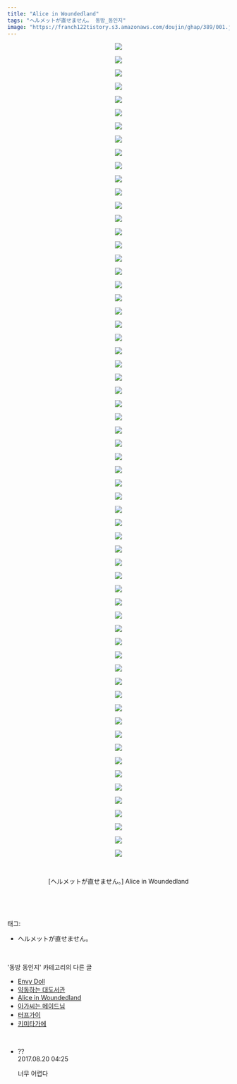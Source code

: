 ```yaml
---
title: "Alice in Woundedland"
tags: "ヘルメットが直せません。 동방_동인지"
image: "https://franch122tistory.s3.amazonaws.com/doujin/ghap/389/001.jpg"
---
```

<div class="article">
<p style="text-align: center; clear: none; float: none;"><img src="{{ site.imgserver8 }}/ghap/389/001.jpg"/></p>
<p style="text-align: center; clear: none; float: none;"><img src="{{ site.imgserver8 }}/ghap/389/002.jpg"/></p>
<p style="text-align: center; clear: none; float: none;"><img src="{{ site.imgserver8 }}/ghap/389/003.jpg"/></p>
<p style="text-align: center; clear: none; float: none;"><img src="{{ site.imgserver8 }}/ghap/389/004.jpg"/></p>
<p style="text-align: center; clear: none; float: none;"><img src="{{ site.imgserver8 }}/ghap/389/005.jpg"/></p>
<p style="text-align: center; clear: none; float: none;"><img src="{{ site.imgserver8 }}/ghap/389/006.jpg"/></p>
<p style="text-align: center; clear: none; float: none;"><img src="{{ site.imgserver8 }}/ghap/389/007.jpg"/></p>
<p style="text-align: center; clear: none; float: none;"><img src="{{ site.imgserver8 }}/ghap/389/008.jpg"/></p>
<p style="text-align: center; clear: none; float: none;"><img src="{{ site.imgserver8 }}/ghap/389/009.jpg"/></p>
<p style="text-align: center; clear: none; float: none;"><img src="{{ site.imgserver8 }}/ghap/389/010.jpg"/></p>
<p style="text-align: center; clear: none; float: none;"><img src="{{ site.imgserver8 }}/ghap/389/011.jpg"/></p>
<p style="text-align: center; clear: none; float: none;"><img src="{{ site.imgserver8 }}/ghap/389/012.jpg"/></p>
<p style="text-align: center; clear: none; float: none;"><img src="{{ site.imgserver8 }}/ghap/389/013.jpg"/></p>
<p style="text-align: center; clear: none; float: none;"><img src="{{ site.imgserver8 }}/ghap/389/014.jpg"/></p>
<p style="text-align: center; clear: none; float: none;"><img src="{{ site.imgserver8 }}/ghap/389/015.jpg"/></p>
<p style="text-align: center; clear: none; float: none;"><img src="{{ site.imgserver8 }}/ghap/389/016.jpg"/></p>
<p style="text-align: center; clear: none; float: none;"><img src="{{ site.imgserver8 }}/ghap/389/017.jpg"/></p>
<p style="text-align: center; clear: none; float: none;"><img src="{{ site.imgserver8 }}/ghap/389/018.jpg"/></p>
<p style="text-align: center; clear: none; float: none;"><img src="{{ site.imgserver8 }}/ghap/389/019.jpg"/></p>
<p style="text-align: center; clear: none; float: none;"><img src="{{ site.imgserver8 }}/ghap/389/020.jpg"/></p>
<p style="text-align: center; clear: none; float: none;"><img src="{{ site.imgserver8 }}/ghap/389/021.jpg"/></p>
<p style="text-align: center; clear: none; float: none;"><img src="{{ site.imgserver8 }}/ghap/389/022.jpg"/></p>
<p style="text-align: center; clear: none; float: none;"><img src="{{ site.imgserver8 }}/ghap/389/023.jpg"/></p>
<p style="text-align: center; clear: none; float: none;"><img src="{{ site.imgserver8 }}/ghap/389/024.jpg"/></p>
<p style="text-align: center; clear: none; float: none;"><img src="{{ site.imgserver8 }}/ghap/389/025.jpg"/></p>
<p style="text-align: center; clear: none; float: none;"><img src="{{ site.imgserver8 }}/ghap/389/026.jpg"/></p>
<p style="text-align: center; clear: none; float: none;"><img src="{{ site.imgserver8 }}/ghap/389/027.jpg"/></p>
<p style="text-align: center; clear: none; float: none;"><img src="{{ site.imgserver8 }}/ghap/389/028.jpg"/></p>
<p style="text-align: center; clear: none; float: none;"><img src="{{ site.imgserver8 }}/ghap/389/029.jpg"/></p>
<p style="text-align: center; clear: none; float: none;"><img src="{{ site.imgserver8 }}/ghap/389/030.jpg"/></p>
<p style="text-align: center; clear: none; float: none;"><img src="{{ site.imgserver8 }}/ghap/389/031.jpg"/></p>
<p style="text-align: center; clear: none; float: none;"><img src="{{ site.imgserver8 }}/ghap/389/032.jpg"/></p>
<p style="text-align: center; clear: none; float: none;"><img src="{{ site.imgserver8 }}/ghap/389/033.jpg"/></p>
<p style="text-align: center; clear: none; float: none;"><img src="{{ site.imgserver8 }}/ghap/389/034.jpg"/></p>
<p style="text-align: center; clear: none; float: none;"><img src="{{ site.imgserver8 }}/ghap/389/035.jpg"/></p>
<p style="text-align: center; clear: none; float: none;"><img src="{{ site.imgserver8 }}/ghap/389/036.jpg"/></p>
<p style="text-align: center; clear: none; float: none;"><img src="{{ site.imgserver8 }}/ghap/389/037.jpg"/></p>
<p style="text-align: center; clear: none; float: none;"><img src="{{ site.imgserver8 }}/ghap/389/038.jpg"/></p>
<p style="text-align: center; clear: none; float: none;"><img src="{{ site.imgserver8 }}/ghap/389/039.jpg"/></p>
<p style="text-align: center; clear: none; float: none;"><img src="{{ site.imgserver8 }}/ghap/389/040.jpg"/></p>
<p style="text-align: center; clear: none; float: none;"><img src="{{ site.imgserver8 }}/ghap/389/041.jpg"/></p>
<p style="text-align: center; clear: none; float: none;"><img src="{{ site.imgserver8 }}/ghap/389/042.jpg"/></p>
<p style="text-align: center; clear: none; float: none;"><img src="{{ site.imgserver8 }}/ghap/389/043.jpg"/></p>
<p style="text-align: center; clear: none; float: none;"><img src="{{ site.imgserver8 }}/ghap/389/044.jpg"/></p>
<p style="text-align: center; clear: none; float: none;"><img src="{{ site.imgserver8 }}/ghap/389/045.jpg"/></p>
<p style="text-align: center; clear: none; float: none;"><img src="{{ site.imgserver8 }}/ghap/389/046.jpg"/></p>
<p style="text-align: center; clear: none; float: none;"><img src="{{ site.imgserver8 }}/ghap/389/047.jpg"/></p>
<p style="text-align: center; clear: none; float: none;"><img src="{{ site.imgserver8 }}/ghap/389/048.jpg"/></p>
<p style="text-align: center; clear: none; float: none;"><img src="{{ site.imgserver8 }}/ghap/389/049.jpg"/></p>
<p style="text-align: center; clear: none; float: none;"><img src="{{ site.imgserver8 }}/ghap/389/050.jpg"/></p>
<p style="text-align: center; clear: none; float: none;"><img src="{{ site.imgserver8 }}/ghap/389/051.jpg"/></p>
<p style="text-align: center; clear: none; float: none;"><img src="{{ site.imgserver8 }}/ghap/389/052.jpg"/></p>
<p style="text-align: center; clear: none; float: none;"><img src="{{ site.imgserver8 }}/ghap/389/053.jpg"/></p>
<p style="text-align: center; clear: none; float: none;"><img src="{{ site.imgserver8 }}/ghap/389/054.jpg"/></p>
<p style="text-align: center; clear: none; float: none;"><img src="{{ site.imgserver8 }}/ghap/389/055.jpg"/></p>
<p style="text-align: center; clear: none; float: none;"><img src="{{ site.imgserver8 }}/ghap/389/056.jpg"/></p>
<p style="text-align: center; clear: none; float: none;"><img src="{{ site.imgserver8 }}/ghap/389/057.jpg"/></p>
<p style="text-align: center; clear: none; float: none;"><img src="{{ site.imgserver8 }}/ghap/389/058.jpg"/></p>
<p style="text-align: center; clear: none; float: none;"><img src="{{ site.imgserver8 }}/ghap/389/059.jpg"/></p>
<p style="text-align: center; clear: none; float: none;"><img src="{{ site.imgserver8 }}/ghap/389/060.jpg"/></p>
<p style="text-align: center; clear: none; float: none;"><img src="{{ site.imgserver8 }}/ghap/389/061.jpg"/></p>
<p style="text-align: center; clear: none; float: none;"><img src="{{ site.imgserver8 }}/ghap/389/062.jpg"/></p>
<p style="text-align: center; clear: none; float: none;"><br/></p>
<p style="text-align: center; clear: none; float: none;">[ヘルメットが直せません。] Alice in Woundedland</p>
<p><br/></p>
</div><br/>
<div class="tagTrail">
<p>태그: </p>
<ul>
<li>ヘルメットが直せません。</li>
</ul>
</div><br/>
<div class="another">
<p>'동방 동인지' 카테고리의 다른 글</p>
<ul>
<li><a href="/ghap_391">Envy Doll</a></li>
<li><a href="/ghap_390">약동하는 대도서관</a></li>
<li><a href="/ghap_389">Alice in Woundedland</a></li>
<li><a href="/ghap_388">아가씨는 메이드님</a></li>
<li><a href="/ghap_387">터프가이</a></li>
<li><a href="/ghap_386">키미타가에</a></li>
</ul>
</div><br/>
<div class="cb_module cb_fluid">
<div class="cb_wrt cb_profile">
<div class="comment">
<ul>
<li class="cb_thumb_off" id="comment15063956">
<div class="cb_comment_area">
<div class="cb_info_area">
<div class="cb_section">
<span class="cb_nick_name">??</span>
</div>
<div class="cb_section">
<span class="cb_date">2017.08.20 04:25 </span>
</div>
</div>
<div class="cb_dsc_comment">
<p class="cb_dsc">
											너무 어렵다
										</p>
</div>
</div></li>
</ul>
</div>
</div><!-- commentList close -->
</div><br/>
